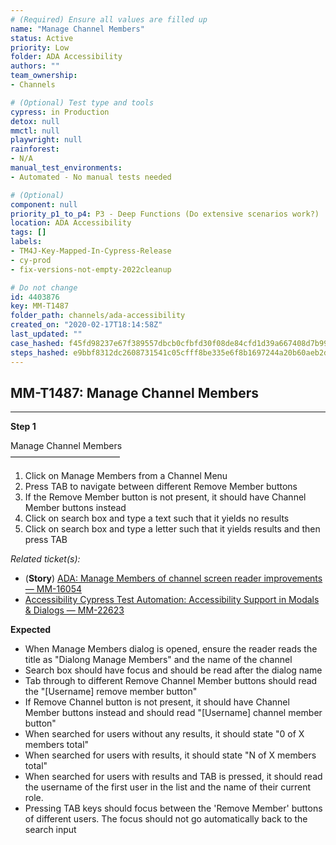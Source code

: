 ```yaml
---
# (Required) Ensure all values are filled up
name: "Manage Channel Members"
status: Active
priority: Low
folder: ADA Accessibility
authors: ""
team_ownership: 
- Channels

# (Optional) Test type and tools
cypress: in Production
detox: null
mmctl: null
playwright: null
rainforest: 
- N/A
manual_test_environments: 
- Automated - No manual tests needed

# (Optional)
component: null
priority_p1_to_p4: P3 - Deep Functions (Do extensive scenarios work?)
location: ADA Accessibility
tags: []
labels: 
- TM4J-Key-Mapped-In-Cypress-Release
- cy-prod
- fix-versions-not-empty-2022cleanup

# Do not change
id: 4403876
key: MM-T1487
folder_path: channels/ada-accessibility
created_on: "2020-02-17T18:14:58Z"
last_updated: ""
case_hashed: f45fd98237e67f389557dbcb0cfbfd30f08de84cfd1d39a667408d7b9980a91b6e8d7d88c97775cc9c0a81151c9b0737
steps_hashed: e9bbf8312dc2608731541c05cfff8be335e6f8b1697244a20b60aeb2d836afee71c7bab9c3cf52c4c3919d0fe6d6a074
---
```


## MM-T1487: Manage Channel Members

---

**Step 1**

Manage Channel Members\
–––––––––––––––––––––––––

1. Click on Manage Members from a Channel Menu
2. Press TAB to navigate between different Remove Member buttons
3. If the Remove Member button is not present, it should have Channel Member buttons instead
4. Click on search box and type a text such that it yields no results
5. Click on search box and type a letter such that it yields results and then press TAB

_Related ticket(s):_

- (**Story**) [ADA: Manage Members of channel screen reader improvements — MM-16054](https://mattermost.atlassian.net/browse/MM-16054)
- [Accessibility Cypress Test Automation: Accessibility Support in Modals & Dialogs — MM-22623](https://mattermost.atlassian.net/browse/MM-22623)

**Expected**

- When Manage Members dialog is opened, ensure the reader reads the title as "Dialong Manage Members" and the name of the channel
- Search box should have focus and should be read after the dialog name
- Tab through to different Remove Channel Member buttons should read the "\[Username] remove member button"
- If Remove Channel button is not present, it should have Channel Member buttons instead and should read "\[Username] channel member button"
- When searched for users without any results, it should state "0 of X members total"
- When searched for users with results, it should state "N of X members total"
- When searched for users with results and TAB is pressed, it should read the username of the first user in the list and the name of their current role.
- Pressing TAB keys should focus between the 'Remove Member' buttons of different users. The focus should not go automatically back to the search input
